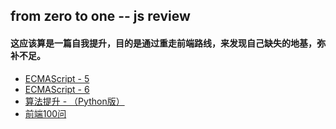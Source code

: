 ## from zero to one -- js review

#### 这应该算是一篇自我提升，目的是通过重走前端路线，来发现自己缺失的地基，弥补不足。


+ [ECMAScript - 5](/ECMAScript/ECAMScript-5.md)
+ [ECMAScript - 6](/ECMAScript/ECMAScript-6.md)
+ [算法提升 - （Python版）](/Problem/index.md)
+ [前端100问](https://github.com/yygmind/blog/issues/43)
